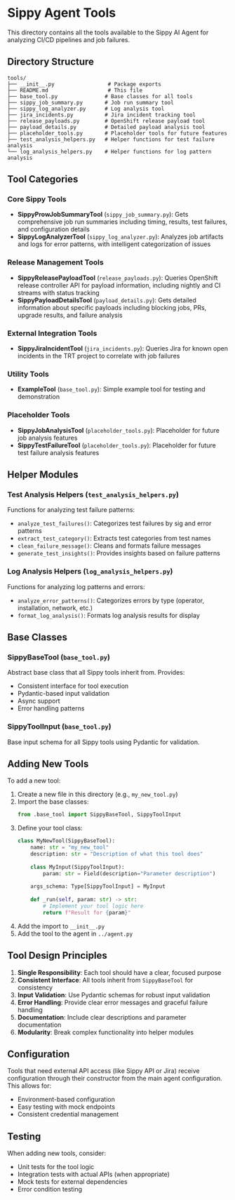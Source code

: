 # Sippy Agent Tools

This directory contains all the tools available to the Sippy AI Agent for analyzing CI/CD pipelines and job failures.

## Directory Structure

```
tools/
├── __init__.py                 # Package exports
├── README.md                   # This file
├── base_tool.py               # Base classes for all tools
├── sippy_job_summary.py       # Job run summary tool
├── sippy_log_analyzer.py      # Log analysis tool
├── jira_incidents.py          # Jira incident tracking tool
├── release_payloads.py        # OpenShift release payload tool
├── payload_details.py         # Detailed payload analysis tool
├── placeholder_tools.py       # Placeholder tools for future features
├── test_analysis_helpers.py   # Helper functions for test failure analysis
└── log_analysis_helpers.py    # Helper functions for log pattern analysis
```

## Tool Categories

### Core Sippy Tools
- **SippyProwJobSummaryTool** (`sippy_job_summary.py`): Gets comprehensive job run summaries including timing, results, test failures, and configuration details
- **SippyLogAnalyzerTool** (`sippy_log_analyzer.py`): Analyzes job artifacts and logs for error patterns, with intelligent categorization of issues

### Release Management Tools
- **SippyReleasePayloadTool** (`release_payloads.py`): Queries OpenShift release controller API for payload information, including nightly and CI streams with status tracking
- **SippyPayloadDetailsTool** (`payload_details.py`): Gets detailed information about specific payloads including blocking jobs, PRs, upgrade results, and failure analysis

### External Integration Tools
- **SippyJiraIncidentTool** (`jira_incidents.py`): Queries Jira for known open incidents in the TRT project to correlate with job failures

### Utility Tools
- **ExampleTool** (`base_tool.py`): Simple example tool for testing and demonstration

### Placeholder Tools
- **SippyJobAnalysisTool** (`placeholder_tools.py`): Placeholder for future job analysis features
- **SippyTestFailureTool** (`placeholder_tools.py`): Placeholder for future test failure analysis features

## Helper Modules

### Test Analysis Helpers (`test_analysis_helpers.py`)
Functions for analyzing test failure patterns:
- `analyze_test_failures()`: Categorizes test failures by sig and error patterns
- `extract_test_category()`: Extracts test categories from test names
- `clean_failure_message()`: Cleans and formats failure messages
- `generate_test_insights()`: Provides insights based on failure patterns

### Log Analysis Helpers (`log_analysis_helpers.py`)
Functions for analyzing log patterns and errors:
- `analyze_error_patterns()`: Categorizes errors by type (operator, installation, network, etc.)
- `format_log_analysis()`: Formats log analysis results for display

## Base Classes

### SippyBaseTool (`base_tool.py`)
Abstract base class that all Sippy tools inherit from. Provides:
- Consistent interface for tool execution
- Pydantic-based input validation
- Async support
- Error handling patterns

### SippyToolInput (`base_tool.py`)
Base input schema for all Sippy tools using Pydantic for validation.

## Adding New Tools

To add a new tool:

1. Create a new file in this directory (e.g., `my_new_tool.py`)
2. Import the base classes:
   ```python
   from .base_tool import SippyBaseTool, SippyToolInput
   ```
3. Define your tool class:
   ```python
   class MyNewTool(SippyBaseTool):
       name: str = "my_new_tool"
       description: str = "Description of what this tool does"
       
       class MyInput(SippyToolInput):
           param: str = Field(description="Parameter description")
       
       args_schema: Type[SippyToolInput] = MyInput
       
       def _run(self, param: str) -> str:
           # Implement your tool logic here
           return f"Result for {param}"
   ```
4. Add the import to `__init__.py`
5. Add the tool to the agent in `../agent.py`

## Tool Design Principles

1. **Single Responsibility**: Each tool should have a clear, focused purpose
2. **Consistent Interface**: All tools inherit from `SippyBaseTool` for consistency
3. **Input Validation**: Use Pydantic schemas for robust input validation
4. **Error Handling**: Provide clear error messages and graceful failure handling
5. **Documentation**: Include clear descriptions and parameter documentation
6. **Modularity**: Break complex functionality into helper modules

## Configuration

Tools that need external API access (like Sippy API or Jira) receive configuration through their constructor from the main agent configuration. This allows for:
- Environment-based configuration
- Easy testing with mock endpoints
- Consistent credential management

## Testing

When adding new tools, consider:
- Unit tests for the tool logic
- Integration tests with actual APIs (when appropriate)
- Mock tests for external dependencies
- Error condition testing
